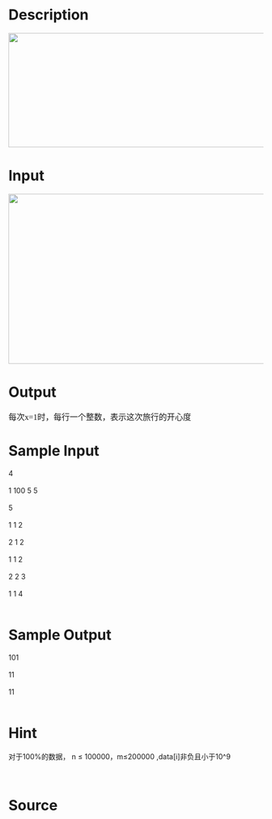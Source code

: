 
# Description

<div class="content"><p><img height="226" width="691" alt="" src="/source/bzoj/3211/img/aHR0cHM6Ly9seWRzeS5jb20vSnVkZ2VPbmxpbmUvdXBsb2FkLzIwMTMwNS8xKDE2KS5qcGc=.jpg"/></p>
<p></p></div>

# Input

<div class="content"><p><img height="336" width="676" alt="" src="/source/bzoj/3211/img/aHR0cHM6Ly9seWRzeS5jb20vSnVkZ2VPbmxpbmUvdXBsb2FkLzIwMTMwNS8yKDUpLmpwZw==.jpg"/></p></div>

# Output

<div class="content"><p class="MsoNormal" style="margin: 0cm 0cm 0pt"><font size="3"><span style="font-family: 宋体; mso-ascii-font-family: &#39;Bookman Old Style&#39;; mso-hansi-font-family: &#39;Bookman Old Style&#39;">每次</span><span lang="EN-US" style="font-family: &#34;Bookman Old Style&#34;">x=1</span><span style="font-family: 宋体; mso-ascii-font-family: &#39;Bookman Old Style&#39;; mso-hansi-font-family: &#39;Bookman Old Style&#39;">时，每行一个整数，表示这次旅行的开心度</span><span lang="EN-US" style="font-family: &#34;Bookman Old Style&#34;"><o:p></o:p></span></font></p>
<p></p></div>

# Sample Input

<div class="content"><span class="sampledata">4<br/>
<br/>
1 100 5 5<br/>
<br/>
5<br/>
<br/>
1 1 2<br/>
<br/>
2 1 2<br/>
<br/>
1 1 2<br/>
<br/>
2 2 3<br/>
<br/>
1 1 4<br/>
<br/>
</span></div>

# Sample Output

<div class="content"><span class="sampledata">101<br/>
<br/>
11<br/>
<br/>
11<br/>
<br/>
</span></div>

# Hint

<div class="content"><p></p><p>对于100%的数据， n ≤ 100000，m≤200000 ,data[i]非负且小于10^9</p><br/>
<p></p><p></p></div>

# Source

<div class="content"><p><a href="problemset.php?search=SPOJ2713 gss4  数据已加强

">SPOJ2713 gss4  数据已加强<br/>
<br/>
</a></p></div>

